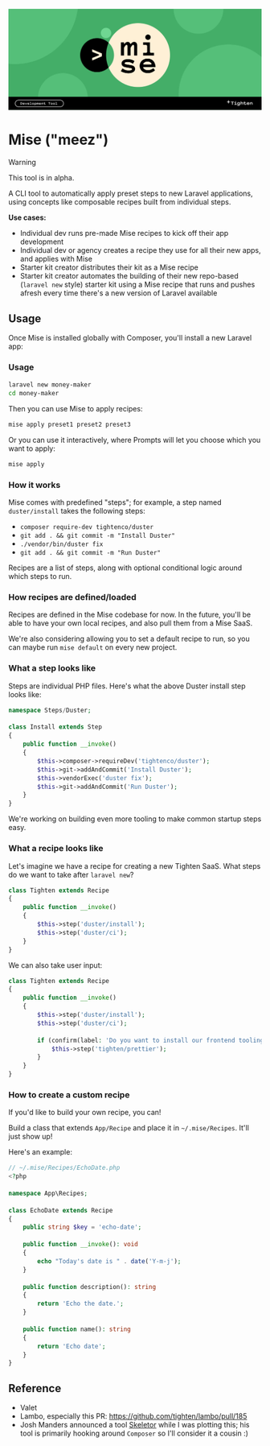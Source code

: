 ![Mise](mise-banner.png?version=1)

# Mise ("meez")

> [!WARNING]  
> This tool is in alpha.

A CLI tool to automatically apply preset steps to new Laravel applications, using concepts like composable recipes built from individual steps.

**Use cases:**
- Individual dev runs pre-made Mise recipes to kick off their app development
- Individual dev or agency creates a recipe they use for all their new apps, and applies with Mise
- Starter kit creator distributes their kit as a Mise recipe
- Starter kit creator automates the building of their new repo-based (`laravel new` style) starter kit using a Mise recipe that runs and pushes afresh every time there's a new version of Laravel available

## Usage

Once Mise is installed globally with Composer, you'll install a new Laravel app:

### Usage

```bash
laravel new money-maker
cd money-maker
```

Then you can use Mise to apply recipes:

```bash
mise apply preset1 preset2 preset3
```

Or you can use it interactively, where Prompts will let you choose which you want to apply:

```bash
mise apply
```

### How it works

Mise comes with predefined "steps"; for example, a step named `duster/install` takes the following steps:

- `composer require-dev tightenco/duster`
- `git add . && git commit -m "Install Duster"`
- `./vendor/bin/duster fix`
- `git add . && git commit -m "Run Duster"`

Recipes are a list of steps, along with optional conditional logic around which steps to run.

### How recipes are defined/loaded

Recipes are defined in the Mise codebase for now. In the future, you'll be able to have your own local recipes, and also pull them from a Mise SaaS.

We're also considering allowing you to set a default recipe to run, so you can maybe run `mise default` on every new project.

### What a step looks like

Steps are individual PHP files. Here's what the above Duster install step looks like:

```php
namespace Steps/Duster;

class Install extends Step
{
    public function __invoke()
    {
        $this->composer->requireDev('tightenco/duster');
        $this->git->addAndCommit('Install Duster');
        $this->vendorExec('duster fix');
        $this->git->addAndCommit('Run Duster');
    }
}
```

We're working on building even more tooling to make common startup steps easy.

### What a recipe looks like

Let's imagine we have a recipe for creating a new Tighten SaaS. What steps do we want to take after `laravel new`?

```php
class Tighten extends Recipe
{
    public function __invoke()
    {
        $this->step('duster/install');
        $this->step('duster/ci');
    }
}
```

We can also take user input:

```php
class Tighten extends Recipe
{
    public function __invoke()
    {
        $this->step('duster/install');
        $this->step('duster/ci');

        if (confirm(label: 'Do you want to install our frontend tooling?')) {
            $this->step('tighten/prettier');
        }
    }
}
```

### How to create a custom recipe

If you'd like to build your own recipe, you can!

Build a class that extends `App/Recipe` and place it in `~/.mise/Recipes`. It'll just show up!

Here's an example:

```php
// ~/.mise/Recipes/EchoDate.php
<?php

namespace App\Recipes;

class EchoDate extends Recipe
{
    public string $key = 'echo-date';

    public function __invoke(): void
    {
        echo "Today's date is " . date('Y-m-j');
    }

    public function description(): string
    {
        return 'Echo the date.';
    }

    public function name(): string
    {
        return 'Echo date';
    }
}
```

## Reference

- Valet
- Lambo, especially this PR: https://github.com/tighten/lambo/pull/185
- Josh Manders announced a tool [Skeletor](https://github.com/aniftyco/skeletor) while I was plotting this; his tool is primarily hooking around `Composer` so I'll consider it a cousin :)
